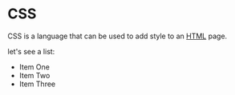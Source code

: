 # CSS

CSS is a language that can be used to add style to an [HTML](/wiki/HTML) page.

 let's see a list:

* Item One
* Item Two
* Item Three